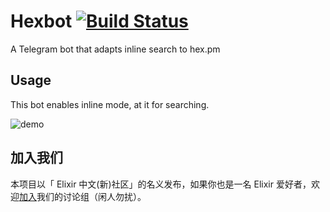 # Hexbot [![Build Status](https://github-ci.bluerain.io/api/badges/elixirchina/hexbot/status.svg)](https://github-ci.bluerain.io/elixirchina/hexbot)

A Telegram bot that adapts inline search to hex.pm

## Usage

This bot enables inline mode, at it for searching.

![demo](https://github.com/elixirchina/hexbot/raw/master/demo/demo.gif)

## 加入我们

本项目以「 Elixir 中文(新)社区」的名义发布，如果你也是一名 Elixir 爱好者，欢迎[加入](https://t.me/elixir_cn)我们的讨论组（闲人勿扰）。

